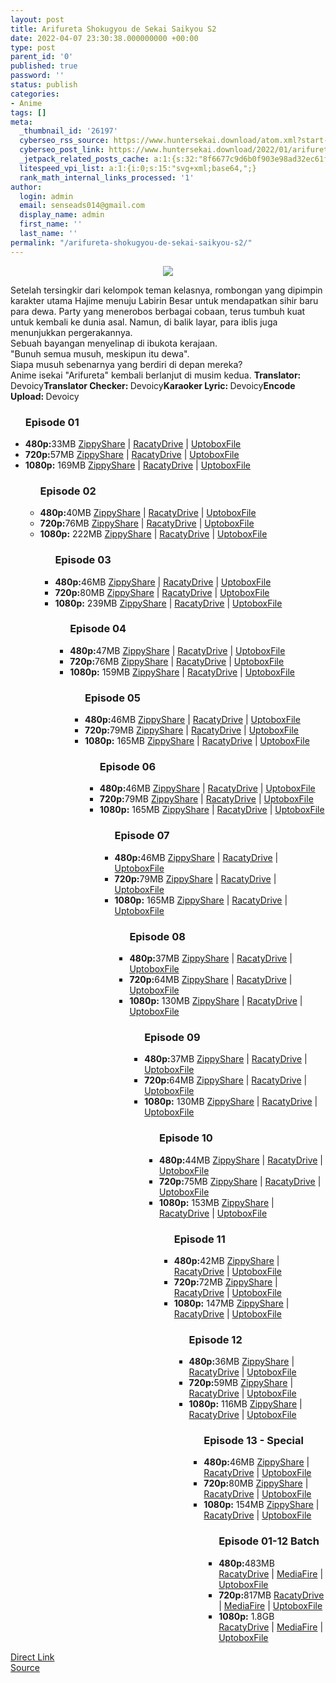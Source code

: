 ```yaml
---
layout: post
title: Arifureta Shokugyou de Sekai Saikyou S2
date: 2022-04-07 23:30:38.000000000 +00:00
type: post
parent_id: '0'
published: true
password: ''
status: publish
categories:
- Anime
tags: []
meta:
  _thumbnail_id: '26197'
  cyberseo_rss_source: https://www.huntersekai.download/atom.xml?start-index=1
  cyberseo_post_link: https://www.huntersekai.download/2022/01/arifureta-shokugyou-de-sekai-saikyou-s2.html
  _jetpack_related_posts_cache: a:1:{s:32:"8f6677c9d6b0f903e98ad32ec61f8deb";a:2:{s:7:"expires";i:1657868703;s:7:"payload";a:3:{i:0;a:1:{s:2:"id";i:25194;}i:1;a:1:{s:2:"id";i:27302;}i:2;a:1:{s:2:"id";i:26166;}}}}
  litespeed_vpi_list: a:1:{i:0;s:15:"svg+xml;base64,";}
  rank_math_internal_links_processed: '1'
author:
  login: admin
  email: senseads014@gmail.com
  display_name: admin
  first_name: ''
  last_name: ''
permalink: "/arifureta-shokugyou-de-sekai-saikyou-s2/"
---
```

<p> <a class="popup" data-target="40507"></a>
<div dir="ltr" style="text-align: left;" trbidi="on">
<div class="separator" style="clear: both; text-align: center;"><a href="https://blogger.googleusercontent.com/img/a/AVvXsEh7P0w0P9QgfTYctVKnxCu4eyaeXzTrygaPs_Ghx7-gBlD4qmegAfU-vLonGroGUVc0qoK4NkQXMi_ySnrCuwuCTq5qMftLzPp4P_uMxC9aX9QCgu-rAw7x8EHnWSH0fsNpOLJ_wLQ8I6SuJ2Rryn-9Rg5IYQir-gMFLJ_UT2wJvQWgHpCeJrBiudXv" imageanchor="1" style="margin-left: 1em; margin-right: 1em;"><img border="0" data-original-height="318" data-original-width="225" src="{{ site.baseurl }}/assets/2022/04/AVvXsEh7P0w0P9QgfTYctVKnxCu4eyaeXzTrygaPs_Ghx7-gBlD4qmegAfU-vLonGroGUVc0qoK4NkQXMi_ySnrCuwuCTq5qMftLzPp4P_uMxC9aX9QCgu-rAw7x8EHnWSH0fsNpOLJ_wLQ8I6SuJ2Rryn-9Rg5IYQir-gMFLJ_UT2wJvQWgHpCeJrBiudXv" /></a></div>
<p>Setelah tersingkir dari kelompok teman kelasnya, rombongan yang dipimpin karakter utama Hajime menuju Labirin Besar untuk mendapatkan sihir baru para dewa. Party yang menerobos berbagai cobaan, terus tumbuh kuat untuk kembali ke dunia asal. Namun, di balik layar, para iblis juga menunjukkan pergerakannya.<br />Sebuah bayangan menyelinap di ibukota kerajaan.<br />"Bunuh semua musuh, meskipun itu dewa".<br />Siapa musuh sebenarnya yang berdiri di depan mereka?<br />Anime isekai "Arifureta" kembali berlanjut di musim kedua.<a name="more"></a>
<pekerja><b>Translator: </b><span>Devoicy</span><b>Translator Checker: </b><span>Devoicy</span><b>Karaoker Lyric: </b><span>Devoicy</span><b>Encode Upload: </b><span>Devoicy</span></pekerja>
<div class="dl">
<ul />
<h3>Episode 01</h3>
<li><b>480p:</b><span id="size">33MB</span> <a href="https://cararegistrasi.com/st/?api=b27e2cc08dafd182df905b90fb513c552b61fc26&url=https://www118.zippyshare.com/v/dol7W7rI/file.html">ZippyShare</a> | <a href="https://cararegistrasi.com/st/?api=b27e2cc08dafd182df905b90fb513c552b61fc26&url=https://racaty.net/jagsp0046fje">RacatyDrive</a> | <a href="https://cararegistrasi.com/st/?api=b27e2cc08dafd182df905b90fb513c552b61fc26&url=https://uptobox.com/vi3s78zx5jt3">UptoboxFile</a></li>
<li><b>720p:</b><span id="size">57MB</span> <a href="https://cararegistrasi.com/st/?api=b27e2cc08dafd182df905b90fb513c552b61fc26&url=https://www118.zippyshare.com/v/4Wb0TP8M/file.html">ZippyShare</a> | <a href="https://cararegistrasi.com/st/?api=b27e2cc08dafd182df905b90fb513c552b61fc26&url=https://racaty.net/h6lzzsajyord">RacatyDrive</a> | <a href="https://cararegistrasi.com/st/?api=b27e2cc08dafd182df905b90fb513c552b61fc26&url=https://uptobox.com/bimsqombhfqy">UptoboxFile</a></li>
<li><b>1080p:</b> <span id="size">169MB</span> <a href="https://cararegistrasi.com/st/?api=b27e2cc08dafd182df905b90fb513c552b61fc26&url=https://www118.zippyshare.com/v/ElfrnUt0/file.html">ZippyShare</a> | <a href="https://cararegistrasi.com/st/?api=b27e2cc08dafd182df905b90fb513c552b61fc26&url=https://racaty.net/j2cfmtufuo15">RacatyDrive</a> | <a href="https://cararegistrasi.com/st/?api=b27e2cc08dafd182df905b90fb513c552b61fc26&url=https://uptobox.com/a5heqjqo4k8v">UptoboxFile</a></li>
<ul />
<h3>Episode 02</h3>
<li><b>480p:</b><span id="size">40MB</span> <a href="https://apk.sekilastekno.com/s0gv">ZippyShare</a> | <a href="https://apk.sekilastekno.com/s0gv">RacatyDrive</a> | <a href="https://cararegistrasi.com/GvIT5upGtAgT">UptoboxFile</a></li>
<li><b>720p:</b><span id="size">76MB</span> <a href="https://apk.sekilastekno.com/s0gv">ZippyShare</a> | <a href="https://apk.sekilastekno.com/s0gv">RacatyDrive</a> | <a href="https://cararegistrasi.com/GvIT5upGtAgT">UptoboxFile</a></li>
<li><b>1080p:</b> <span id="size">222MB</span> <a href="https://apk.sekilastekno.com/s0gv">ZippyShare</a> | <a href="https://apk.sekilastekno.com/s0gv">RacatyDrive</a> | <a href="https://cararegistrasi.com/GvIT5upGtAgT">UptoboxFile</a></li>
<ul />
<h3>Episode 03</h3>
<li><b>480p:</b><span id="size">46MB</span> <a href="https://cararegistrasi.com/st/?api=b27e2cc08dafd182df905b90fb513c552b61fc26&url=https://www2.zippyshare.com/v/5RhnBInG/file.html">ZippyShare</a> | <a href="https://cararegistrasi.com/st/?api=b27e2cc08dafd182df905b90fb513c552b61fc26&url=https://racaty.net/busoeuyh9s93">RacatyDrive</a> | <a href="https://cararegistrasi.com/st/?api=b27e2cc08dafd182df905b90fb513c552b61fc26&url=https://uptobox.com/06p2azi15sew">UptoboxFile</a></li>
<li><b>720p:</b><span id="size">80MB</span> <a href="https://cararegistrasi.com/st/?api=b27e2cc08dafd182df905b90fb513c552b61fc26&url=https://www2.zippyshare.com/v/rzuVvoGe/file.html">ZippyShare</a> | <a href="https://cararegistrasi.com/st/?api=b27e2cc08dafd182df905b90fb513c552b61fc26&url=https://racaty.net/fckto5nsfalb">RacatyDrive</a> | <a href="https://cararegistrasi.com/st/?api=b27e2cc08dafd182df905b90fb513c552b61fc26&url=https://uptobox.com/8iwxarz0br0b">UptoboxFile</a></li>
<li><b>1080p:</b> <span id="size">239MB</span> <a href="https://cararegistrasi.com/st/?api=b27e2cc08dafd182df905b90fb513c552b61fc26&url=https://www2.zippyshare.com/v/VafBjXW3/file.html">ZippyShare</a> | <a href="https://cararegistrasi.com/st/?api=b27e2cc08dafd182df905b90fb513c552b61fc26&url=https://racaty.net/nzl8nok6qcmo">RacatyDrive</a> | <a href="https://cararegistrasi.com/st/?api=b27e2cc08dafd182df905b90fb513c552b61fc26&url=https://uptobox.com/2wbtv8wfgnw6">UptoboxFile</a></li>
<ul />
<h3>Episode 04</h3>
<li><b>480p:</b><span id="size">47MB</span> <a href="https://cararegistrasi.com/st/?api=b27e2cc08dafd182df905b90fb513c552b61fc26&url=https://www23.zippyshare.com/v/4lKiXPes/file.html">ZippyShare</a> | <a href="https://cararegistrasi.com/st/?api=b27e2cc08dafd182df905b90fb513c552b61fc26&url=https://racaty.net/ud3dmtdvs14a">RacatyDrive</a> | <a href="https://cararegistrasi.com/st/?api=b27e2cc08dafd182df905b90fb513c552b61fc26&url=https://uptobox.com/woreu1yehh9i">UptoboxFile</a></li>
<li><b>720p:</b><span id="size">76MB</span> <a href="https://cararegistrasi.com/st/?api=b27e2cc08dafd182df905b90fb513c552b61fc26&url=https://www23.zippyshare.com/v/gHiG4rR2/file.html">ZippyShare</a> | <a href="https://cararegistrasi.com/st/?api=b27e2cc08dafd182df905b90fb513c552b61fc26&url=https://racaty.net/1twxfnwyknpn">RacatyDrive</a> | <a href="https://cararegistrasi.com/st/?api=b27e2cc08dafd182df905b90fb513c552b61fc26&url=https://uptobox.com/zov0v491876v">UptoboxFile</a></li>
<li><b>1080p:</b> <span id="size">159MB</span> <a href="https://cararegistrasi.com/st/?api=b27e2cc08dafd182df905b90fb513c552b61fc26&url=https://www105.zippyshare.com/v/6onZ4LbC/file.html">ZippyShare</a> | <a href="https://cararegistrasi.com/st/?api=b27e2cc08dafd182df905b90fb513c552b61fc26&url=https://racaty.net/qriduwf1gkv1">RacatyDrive</a> | <a href="https://cararegistrasi.com/st/?api=b27e2cc08dafd182df905b90fb513c552b61fc26&url=https://uptobox.com/1r23xu5f4tsh">UptoboxFile</a></li>
<ul />
<h3>Episode 05</h3>
<li><b>480p:</b><span id="size">46MB</span> <a href="https://cararegistrasi.com/st/?api=b27e2cc08dafd182df905b90fb513c552b61fc26&url=https://www112.zippyshare.com/v/5jMCkjtY/file.html">ZippyShare</a> | <a href="https://cararegistrasi.com/st/?api=b27e2cc08dafd182df905b90fb513c552b61fc26&url=https://racaty.net/jozl15pth6o2">RacatyDrive</a> | <a href="https://cararegistrasi.com/st/?api=b27e2cc08dafd182df905b90fb513c552b61fc26&url=https://uptobox.com/z405srhcf5vm">UptoboxFile</a></li>
<li><b>720p:</b><span id="size">79MB</span> <a href="https://cararegistrasi.com/st/?api=b27e2cc08dafd182df905b90fb513c552b61fc26&url=https://www112.zippyshare.com/v/4tGwujql/file.html">ZippyShare</a> | <a href="https://cararegistrasi.com/st/?api=b27e2cc08dafd182df905b90fb513c552b61fc26&url=https://racaty.net/ybi1h9jkpre9">RacatyDrive</a> | <a href="https://cararegistrasi.com/st/?api=b27e2cc08dafd182df905b90fb513c552b61fc26&url=https://uptobox.com/u1c8w6r0rj5z">UptoboxFile</a></li>
<li><b>1080p:</b> <span id="size">165MB</span> <a href="https://cararegistrasi.com/st/?api=b27e2cc08dafd182df905b90fb513c552b61fc26&url=https://www112.zippyshare.com/v/aNGVzIwX/file.html">ZippyShare</a> | <a href="https://cararegistrasi.com/st/?api=b27e2cc08dafd182df905b90fb513c552b61fc26&url=https://racaty.net/a3v1rt2e7cin">RacatyDrive</a> | <a href="https://cararegistrasi.com/st/?api=b27e2cc08dafd182df905b90fb513c552b61fc26&url=https://uptobox.com/6mftorjfu161">UptoboxFile</a></li>
<ul />
<h3>Episode 06</h3>
<li><b>480p:</b><span id="size">46MB</span> <a href="https://cararegistrasi.com/st/?api=b27e2cc08dafd182df905b90fb513c552b61fc26&url=https://www102.zippyshare.com/v/POxVZfFK/file.html">ZippyShare</a> | <a href="https://cararegistrasi.com/st/?api=b27e2cc08dafd182df905b90fb513c552b61fc26&url=https://racaty.net/n3wuabfkwutz">RacatyDrive</a> | <a href="https://cararegistrasi.com/st/?api=b27e2cc08dafd182df905b90fb513c552b61fc26&url=https://uptobox.com/1hfkxxnr71pl">UptoboxFile</a></li>
<li><b>720p:</b><span id="size">79MB</span> <a href="https://cararegistrasi.com/st/?api=b27e2cc08dafd182df905b90fb513c552b61fc26&url=https://www102.zippyshare.com/v/UPIF9zW1/file.html">ZippyShare</a> | <a href="https://cararegistrasi.com/st/?api=b27e2cc08dafd182df905b90fb513c552b61fc26&url=https://racaty.net/6gg6ce156vzh">RacatyDrive</a> | <a href="https://cararegistrasi.com/st/?api=b27e2cc08dafd182df905b90fb513c552b61fc26&url=https://uptobox.com/mhbuhc3igjy8">UptoboxFile</a></li>
<li><b>1080p:</b> <span id="size">165MB</span> <a href="https://cararegistrasi.com/st/?api=b27e2cc08dafd182df905b90fb513c552b61fc26&url=https://www102.zippyshare.com/v/MoeIstut/file.html">ZippyShare</a> | <a href="https://cararegistrasi.com/st/?api=b27e2cc08dafd182df905b90fb513c552b61fc26&url=https://racaty.net/64yu3ybulcwm">RacatyDrive</a> | <a href="https://cararegistrasi.com/st/?api=b27e2cc08dafd182df905b90fb513c552b61fc26&url=https://uptobox.com/im12sh0x0o7g">UptoboxFile</a></li>
<ul />
<h3>Episode 07</h3>
<li><b>480p:</b><span id="size">46MB</span> <a href="https://cararegistrasi.com/st/?api=b27e2cc08dafd182df905b90fb513c552b61fc26&url=https://www41.zippyshare.com/v/7I3tsJWH/file.html">ZippyShare</a> | <a href="https://cararegistrasi.com/st/?api=b27e2cc08dafd182df905b90fb513c552b61fc26&url=https://racaty.net/ouzb8wh139hk">RacatyDrive</a> | <a href="https://cararegistrasi.com/st/?api=b27e2cc08dafd182df905b90fb513c552b61fc26&url=https://uptobox.com/9avsg7gkcg9w">UptoboxFile</a></li>
<li><b>720p:</b><span id="size">79MB</span> <a href="https://cararegistrasi.com/st/?api=b27e2cc08dafd182df905b90fb513c552b61fc26&url=https://www41.zippyshare.com/v/aXMVBWLC/file.html">ZippyShare</a> | <a href="https://cararegistrasi.com/st/?api=b27e2cc08dafd182df905b90fb513c552b61fc26&url=https://racaty.net/njfspnwe934t">RacatyDrive</a> | <a href="https://cararegistrasi.com/st/?api=b27e2cc08dafd182df905b90fb513c552b61fc26&url=https://uptobox.com/ctztebgejqyz">UptoboxFile</a></li>
<li><b>1080p:</b> <span id="size">165MB</span> <a href="https://cararegistrasi.com/st/?api=b27e2cc08dafd182df905b90fb513c552b61fc26&url=https://www41.zippyshare.com/v/zzG6mib9/file.html">ZippyShare</a> | <a href="https://cararegistrasi.com/st/?api=b27e2cc08dafd182df905b90fb513c552b61fc26&url=https://racaty.net/g48kv5peh1v5">RacatyDrive</a> | <a href="https://cararegistrasi.com/st/?api=b27e2cc08dafd182df905b90fb513c552b61fc26&url=https://uptobox.com/79smvpr568uz">UptoboxFile</a></li>
<ul />
<h3>Episode 08</h3>
<li><b>480p:</b><span id="size">37MB</span> <a href="https://cararegistrasi.com/st/?api=b27e2cc08dafd182df905b90fb513c552b61fc26&url=https://www48.zippyshare.com/v/vHyJ1wFR/file.html">ZippyShare</a> | <a href="https://cararegistrasi.com/st/?api=b27e2cc08dafd182df905b90fb513c552b61fc26&url=https://racaty.net/x0mrv5arx02v">RacatyDrive</a> | <a href="https://cararegistrasi.com/st/?api=b27e2cc08dafd182df905b90fb513c552b61fc26&url=https://uptobox.com/gqd7n0i866g4">UptoboxFile</a></li>
<li><b>720p:</b><span id="size">64MB</span> <a href="https://cararegistrasi.com/st/?api=b27e2cc08dafd182df905b90fb513c552b61fc26&url=https://www48.zippyshare.com/v/hpLXF9CQ/file.html">ZippyShare</a> | <a href="https://cararegistrasi.com/st/?api=b27e2cc08dafd182df905b90fb513c552b61fc26&url=https://racaty.net/ei9fvat15rxk">RacatyDrive</a> | <a href="https://cararegistrasi.com/st/?api=b27e2cc08dafd182df905b90fb513c552b61fc26&url=https://uptobox.com/z717v3ags6od">UptoboxFile</a></li>
<li><b>1080p:</b> <span id="size">130MB</span> <a href="https://cararegistrasi.com/st/?api=b27e2cc08dafd182df905b90fb513c552b61fc26&url=https://www48.zippyshare.com/v/rlOHZHLB/file.html">ZippyShare</a> | <a href="https://cararegistrasi.com/st/?api=b27e2cc08dafd182df905b90fb513c552b61fc26&url=https://racaty.net/4tj11k7qqip3">RacatyDrive</a> | <a href="https://cararegistrasi.com/st/?api=b27e2cc08dafd182df905b90fb513c552b61fc26&url=https://uptobox.com/s2iwtmx4odhi">UptoboxFile</a></li>
<ul />
<h3>Episode 09</h3>
<li><b>480p:</b><span id="size">37MB</span> <a href="https://cararegistrasi.com/st/?api=b27e2cc08dafd182df905b90fb513c552b61fc26&url=https://www85.zippyshare.com/v/9t5QV6pU/file.html">ZippyShare</a> | <a href="https://cararegistrasi.com/st/?api=b27e2cc08dafd182df905b90fb513c552b61fc26&url=https://racaty.net/vol2jcd6xqec">RacatyDrive</a> | <a href="https://cararegistrasi.com/st/?api=b27e2cc08dafd182df905b90fb513c552b61fc26&url=https://uptobox.com/galuqnedw39m">UptoboxFile</a></li>
<li><b>720p:</b><span id="size">64MB</span> <a href="https://cararegistrasi.com/st/?api=b27e2cc08dafd182df905b90fb513c552b61fc26&url=https://www85.zippyshare.com/v/I5wKTVqZ/file.html">ZippyShare</a> | <a href="https://cararegistrasi.com/st/?api=b27e2cc08dafd182df905b90fb513c552b61fc26&url=https://racaty.net/zizwrvu6eodt">RacatyDrive</a> | <a href="https://cararegistrasi.com/st/?api=b27e2cc08dafd182df905b90fb513c552b61fc26&url=https://uptobox.com/z717v3ags6od">UptoboxFile</a></li>
<li><b>1080p:</b> <span id="size">130MB</span> <a href="https://cararegistrasi.com/st/?api=b27e2cc08dafd182df905b90fb513c552b61fc26&url=https://www85.zippyshare.com/v/cXf9n6s1/file.html">ZippyShare</a> | <a href="https://cararegistrasi.com/st/?api=b27e2cc08dafd182df905b90fb513c552b61fc26&url=https://racaty.net/obt7ql89b0n2">RacatyDrive</a> | <a href="https://cararegistrasi.com/st/?api=b27e2cc08dafd182df905b90fb513c552b61fc26&url=https://uptobox.com/um7tjz0vm9ts">UptoboxFile</a></li>
<ul />
<h3>Episode 10</h3>
<li><b>480p:</b><span id="size">44MB</span> <a href="https://cararegistrasi.com/st/?api=b27e2cc08dafd182df905b90fb513c552b61fc26&url=https://www36.zippyshare.com/v/QdOUQLhn/file.html">ZippyShare</a> | <a href="https://cararegistrasi.com/st/?api=b27e2cc08dafd182df905b90fb513c552b61fc26&url=https://racaty.net/g11fu03ccety">RacatyDrive</a> | <a href="https://cararegistrasi.com/st/?api=b27e2cc08dafd182df905b90fb513c552b61fc26&url=https://uptobox.com/3x0p2qchr3dv">UptoboxFile</a></li>
<li><b>720p:</b><span id="size">75MB</span> <a href="https://cararegistrasi.com/st/?api=b27e2cc08dafd182df905b90fb513c552b61fc26&url=https://www36.zippyshare.com/v/nnJv70cB/file.html">ZippyShare</a> | <a href="https://cararegistrasi.com/st/?api=b27e2cc08dafd182df905b90fb513c552b61fc26&url=https://racaty.net/78fwvkp936pg">RacatyDrive</a> | <a href="https://cararegistrasi.com/st/?api=b27e2cc08dafd182df905b90fb513c552b61fc26&url=https://uptobox.com/d32zdrh8gs9n">UptoboxFile</a></li>
<li><b>1080p:</b> <span id="size">153MB</span> <a href="https://cararegistrasi.com/st/?api=b27e2cc08dafd182df905b90fb513c552b61fc26&url=https://www36.zippyshare.com/v/9WtyB7Wv/file.html">ZippyShare</a> | <a href="https://cararegistrasi.com/st/?api=b27e2cc08dafd182df905b90fb513c552b61fc26&url=https://racaty.net/3mslc1tfko5z">RacatyDrive</a> | <a href="https://cararegistrasi.com/st/?api=b27e2cc08dafd182df905b90fb513c552b61fc26&url=https://uptobox.com/n9jxhjqqzj73">UptoboxFile</a></li>
<ul />
<h3>Episode 11</h3>
<li><b>480p:</b><span id="size">42MB</span> <a href="https://cararegistrasi.com/st/?api=b27e2cc08dafd182df905b90fb513c552b61fc26&url=https://www101.zippyshare.com/v/cfaR72Hw/file.html">ZippyShare</a> | <a href="https://cararegistrasi.com/st/?api=b27e2cc08dafd182df905b90fb513c552b61fc26&url=https://racaty.net/2pq1zu9lhtb1">RacatyDrive</a> | <a href="https://cararegistrasi.com/st/?api=b27e2cc08dafd182df905b90fb513c552b61fc26&url=https://uptobox.com/dxvnakxb05le">UptoboxFile</a></li>
<li><b>720p:</b><span id="size">72MB</span> <a href="https://cararegistrasi.com/st/?api=b27e2cc08dafd182df905b90fb513c552b61fc26&url=https://www101.zippyshare.com/v/9YCJY9mA/file.html">ZippyShare</a> | <a href="https://cararegistrasi.com/st/?api=b27e2cc08dafd182df905b90fb513c552b61fc26&url=https://racaty.net/cyr2599maiyt">RacatyDrive</a> | <a href="https://cararegistrasi.com/st/?api=b27e2cc08dafd182df905b90fb513c552b61fc26&url=https://uptobox.com/ezgurtzdrmw2">UptoboxFile</a></li>
<li><b>1080p:</b> <span id="size">147MB</span> <a href="https://cararegistrasi.com/st/?api=b27e2cc08dafd182df905b90fb513c552b61fc26&url=https://www101.zippyshare.com/v/a2aamml7/file.html">ZippyShare</a> | <a href="https://cararegistrasi.com/st/?api=b27e2cc08dafd182df905b90fb513c552b61fc26&url=https://racaty.net/1ep6cn7vkkt7">RacatyDrive</a> | <a href="https://cararegistrasi.com/st/?api=b27e2cc08dafd182df905b90fb513c552b61fc26&url=https://uptobox.com/5ukeies19e91">UptoboxFile</a></li>
<ul />
<h3>Episode 12</h3>
<li><b>480p:</b><span id="size">36MB</span> <a href="https://cararegistrasi.com/st/?api=b27e2cc08dafd182df905b90fb513c552b61fc26&url=https://www40.zippyshare.com/v/IEwBHEyO/file.html">ZippyShare</a> | <a href="https://cararegistrasi.com/st/?api=b27e2cc08dafd182df905b90fb513c552b61fc26&url=https://racaty.net/wnj0x0ys8opo">RacatyDrive</a> | <a href="https://cararegistrasi.com/st/?api=b27e2cc08dafd182df905b90fb513c552b61fc26&url=https://uptobox.com/4sbxmm0zhm6x">UptoboxFile</a></li>
<li><b>720p:</b><span id="size">59MB</span> <a href="https://cararegistrasi.com/st/?api=b27e2cc08dafd182df905b90fb513c552b61fc26&url=https://www40.zippyshare.com/v/hOM8bTdh/file.html">ZippyShare</a> | <a href="https://cararegistrasi.com/st/?api=b27e2cc08dafd182df905b90fb513c552b61fc26&url=https://racaty.net/slw8qtdo74w6">RacatyDrive</a> | <a href="https://cararegistrasi.com/st/?api=b27e2cc08dafd182df905b90fb513c552b61fc26&url=https://uptobox.com/p7vdodv9er7z">UptoboxFile</a></li>
<li><b>1080p:</b> <span id="size">116MB</span> <a href="https://cararegistrasi.com/st/?api=b27e2cc08dafd182df905b90fb513c552b61fc26&url=https://www40.zippyshare.com/v/W3iKlKS1/file.html">ZippyShare</a> | <a href="https://cararegistrasi.com/st/?api=b27e2cc08dafd182df905b90fb513c552b61fc26&url=https://racaty.net/pa4scv5mfopf">RacatyDrive</a> | <a href="https://cararegistrasi.com/st/?api=b27e2cc08dafd182df905b90fb513c552b61fc26&url=https://uptobox.com/86hh18y6y7zw">UptoboxFile</a></li>
<ul />
<h3>Episode 13 - Special</h3>
<li><b>480p:</b><span id="size">46MB</span> <a href="https://ponselharian.com/st/?api=e37dc901fafef77dd611f6c173ca234a8304463b&url=https://www57.zippyshare.com/v/JxdmfvK9/file.html">ZippyShare</a> | <a href="https://cararegistrasi.com/st/?api=b27e2cc08dafd182df905b90fb513c552b61fc26&url=https://racaty.net/rv8mniapyelx">RacatyDrive</a> | <a href="https://cararegistrasi.com/st/?api=b27e2cc08dafd182df905b90fb513c552b61fc26&url=https://uptobox.com/lewlyngm5vj0">UptoboxFile</a></li>
<li><b>720p:</b><span id="size">80MB</span> <a href="https://ponselharian.com/st/?api=e37dc901fafef77dd611f6c173ca234a8304463b&url=https://www57.zippyshare.com/v/hBRtmZT7/file.html">ZippyShare</a> | <a href="https://cararegistrasi.com/st/?api=b27e2cc08dafd182df905b90fb513c552b61fc26&url=https://racaty.net/q8qqg4jv9cq5">RacatyDrive</a> | <a href="https://cararegistrasi.com/st/?api=b27e2cc08dafd182df905b90fb513c552b61fc26&url=https://uptobox.com/tv9sy2816u3w">UptoboxFile</a></li>
<li><b>1080p:</b> <span id="size">154MB</span> <a href="https://ponselharian.com/st/?api=e37dc901fafef77dd611f6c173ca234a8304463b&url=https://www57.zippyshare.com/v/KH1mGWpk/file.html">ZippyShare</a> | <a href="https://cararegistrasi.com/st/?api=b27e2cc08dafd182df905b90fb513c552b61fc26&url=https://racaty.net/mcc9qd4ju9d2">RacatyDrive</a> | <a href="https://cararegistrasi.com/st/?api=b27e2cc08dafd182df905b90fb513c552b61fc26&url=https://uptobox.com/wxj3hkadrj6v">UptoboxFile</a></li>
<ul />
<h3>Episode 01-12 Batch</h3>
<li><b>480p:</b><span id="size">483MB</span> <a href="https://cararegistrasi.com/st/?api=b27e2cc08dafd182df905b90fb513c552b61fc26&url=https://racaty.net/wdycdpm907cn">RacatyDrive</a> | <a href="https://cararegistrasi.com/st/?api=b27e2cc08dafd182df905b90fb513c552b61fc26&url=https://www.mediafire.com/folder/tq4dna2izmq5b/HNS">MediaFire</a> | <a href="https://cararegistrasi.com/st/?api=b27e2cc08dafd182df905b90fb513c552b61fc26&url=https://uptobox.com/h82xs36gg1fj">UptoboxFile</a></li>
<li><b>720p:</b><span id="size">817MB</span> <a href="https://cararegistrasi.com/st/?api=b27e2cc08dafd182df905b90fb513c552b61fc26&url=https://racaty.net/sqgi4pim3l6q">RacatyDrive</a> | <a href="https://cararegistrasi.com/st/?api=b27e2cc08dafd182df905b90fb513c552b61fc26&url=https://www.mediafire.com/folder/tq4dna2izmq5b/HNS">MediaFire</a> | <a href="https://cararegistrasi.com/st/?api=b27e2cc08dafd182df905b90fb513c552b61fc26&url=https://uptobox.com/skkp6btwtazv">UptoboxFile</a></li>
<li><b>1080p:</b> <span id="size">1.8GB</span> <a href="https://cararegistrasi.com/st/?api=b27e2cc08dafd182df905b90fb513c552b61fc26&url=https://racaty.net/3vzhythi09th">RacatyDrive</a> | <a href="https://cararegistrasi.com/st/?api=b27e2cc08dafd182df905b90fb513c552b61fc26&url=https://www.mediafire.com/folder/tq4dna2izmq5b/HNS">MediaFire</a> | <a href="https://cararegistrasi.com/st/?api=b27e2cc08dafd182df905b90fb513c552b61fc26&url=https://uptobox.com/0g4na62c4erq">UptoboxFile</a></li>
</div>
</div>
<link rel="stylesheet" href="https://cdnjs.cloudflare.com/ajax/libs/font-awesome/4.7.0/css/font-awesome.min.css" />
<div class="divbtn"> <a href="https://handymansurrender.com/fihup8buzv?key=94550f7ce39444073321dde3b8782f97" class="btn"><i class="fa fa-download"></i> Direct Link</a> <br /><a href="https://www.huntersekai.download/2022/01/arifureta-shokugyou-de-sekai-saikyou-s2.html">Source</a> </div>

